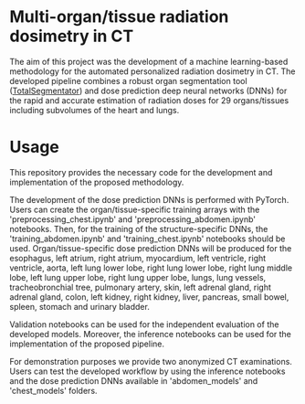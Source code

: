 # Multi-organ/tissue radiation dosimetry in CT
The aim of this project was the development of a machine learning-based methodology for the automated personalized radiation dosimetry in CT.
The developed pipeline combines a robust organ segmentation tool ([TotalSegmentator](https://github.com/wasserth/TotalSegmentator)) and dose prediction deep neural networks (DNNs) for the rapid and accurate estimation of radiation doses for 29 organs/tissues including subvolumes of the heart and lungs.

# Usage
This repository provides the necessary code for the development and implementation of the proposed methodology.

The development of the dose prediction DNNs is performed with PyTorch. Users can create the organ/tissue-specific training arrays with the 'preprocessing_chest.ipynb' and 'preprocessing_abdomen.ipynb' notebooks. Then, for the training of the structure-specific DNNs, the 'training_abdomen.ipynb' and 'training_chest.ipynb' notebooks should be used. Organ/tissue-specific dose prediction DNNs will be produced for the esophagus, left atrium, right atrium, myocardium, left ventricle, right ventricle, aorta, left lung lower lobe, right lung lower lobe, right lung middle lobe, left lung upper lobe, right lung upper lobe, lungs, lung vessels, tracheobronchial tree, pulmonary artery, skin, left adrenal gland, right adrenal gland, colon, left kidney, right kidney, liver, pancreas, small bowel, spleen, stomach and urinary bladder.

Validation notebooks can be used for the independent evaluation of the developed models. Moreover, the inference notebooks can be used for the implementation of the proposed pipeline.

For demonstration purposes we provide two anonymized CT examinations. Users can test the developed workflow by using the inference notebooks and the dose prediction DNNs available in 'abdomen_models' and 'chest_models' folders.
